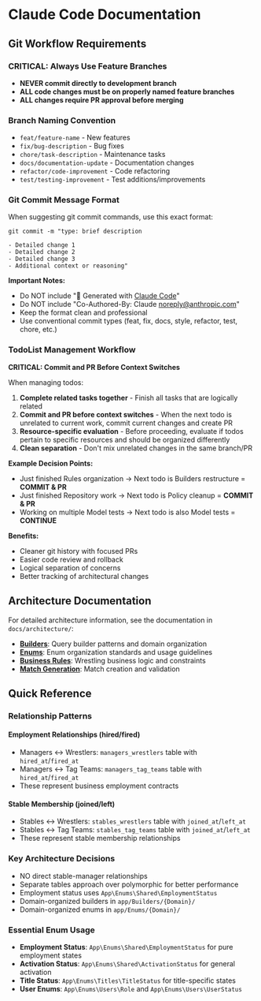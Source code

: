 # Claude Code Documentation

## Git Workflow Requirements

### **CRITICAL: Always Use Feature Branches**
- **NEVER commit directly to development branch**
- **ALL code changes must be on properly named feature branches**
- **ALL changes require PR approval before merging**

### Branch Naming Convention
- `feat/feature-name` - New features
- `fix/bug-description` - Bug fixes
- `chore/task-description` - Maintenance tasks
- `docs/documentation-update` - Documentation changes
- `refactor/code-improvement` - Code refactoring
- `test/testing-improvement` - Test additions/improvements

### Git Commit Message Format

When suggesting git commit commands, use this exact format:

```
git commit -m "type: brief description

- Detailed change 1
- Detailed change 2
- Detailed change 3
- Additional context or reasoning"
```

**Important Notes:**
- Do NOT include "🤖 Generated with [Claude Code](https://claude.ai/code)" 
- Do NOT include "Co-Authored-By: Claude <noreply@anthropic.com>"
- Keep the format clean and professional
- Use conventional commit types (feat, fix, docs, style, refactor, test, chore, etc.)

### TodoList Management Workflow

**CRITICAL: Commit and PR Before Context Switches**

When managing todos:
1. **Complete related tasks together** - Finish all tasks that are logically related
2. **Commit and PR before context switches** - When the next todo is unrelated to current work, commit current changes and create PR
3. **Resource-specific evaluation** - Before proceeding, evaluate if todos pertain to specific resources and should be organized differently
4. **Clean separation** - Don't mix unrelated changes in the same branch/PR

**Example Decision Points:**
- Just finished Rules organization → Next todo is Builders restructure = **COMMIT & PR**
- Just finished Repository work → Next todo is Policy cleanup = **COMMIT & PR** 
- Working on multiple Model tests → Next todo is also Model tests = **CONTINUE**

**Benefits:**
- Cleaner git history with focused PRs
- Easier code review and rollback
- Logical separation of concerns
- Better tracking of architectural changes

## Architecture Documentation

For detailed architecture information, see the documentation in `docs/architecture/`:

- **[Builders](docs/architecture/builders.md)**: Query builder patterns and domain organization
- **[Enums](docs/architecture/enums.md)**: Enum organization standards and usage guidelines
- **[Business Rules](docs/architecture/business-rules.md)**: Wrestling business logic and constraints
- **[Match Generation](docs/architecture/match-generation.md)**: Match creation and validation

## Quick Reference

### Relationship Patterns

#### Employment Relationships (hired/fired)
- Managers ↔ Wrestlers: `managers_wrestlers` table with `hired_at`/`fired_at`
- Managers ↔ Tag Teams: `managers_tag_teams` table with `hired_at`/`fired_at`
- These represent business employment contracts

#### Stable Membership (joined/left)  
- Stables ↔ Wrestlers: `stables_wrestlers` table with `joined_at`/`left_at`
- Stables ↔ Tag Teams: `stables_tag_teams` table with `joined_at`/`left_at`
- These represent stable membership relationships

### Key Architecture Decisions
- NO direct stable-manager relationships
- Separate tables approach over polymorphic for better performance
- Employment status uses `App\Enums\Shared\EmploymentStatus`
- Domain-organized builders in `app/Builders/{Domain}/`
- Domain-organized enums in `app/Enums/{Domain}/`

### Essential Enum Usage
- **Employment Status**: `App\Enums\Shared\EmploymentStatus` for pure employment states
- **Activation Status**: `App\Enums\Shared\ActivationStatus` for general activation
- **Title Status**: `App\Enums\Titles\TitleStatus` for title-specific states
- **User Enums**: `App\Enums\Users\Role` and `App\Enums\Users\UserStatus`